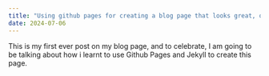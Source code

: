 ```yaml
---
title: "Using github pages for creating a blog page that looks great, quickly!"
date: 2024-07-06
---
```

This is my first ever post on my blog page, and to celebrate, I am going to be talking about how i learnt to use Github Pages and Jekyll to create this page.
